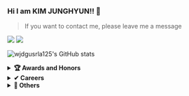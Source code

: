 ### Hi I am KIM JUNGHYUN!! 👋

> If you want to contact me, please leave me a message
<p>
  <a href="https://github.com/wjdgusrla125/" target="_blank"><img src="https://img.shields.io/badge/KimJungHyun-181717?style=flat-square&logo=GitHub&logoColor=white"/></a>
  <a href="mailto:wjdgusrla125@gmail.com" target="_blank"><img src="https://img.shields.io/badge/wjdgusrla125@gmail.com-brightgreen?style=flat-square&logo=Gmail&logoColor=white"/></a>
</p>

![wjdgusrla125's GitHub stats](https://github-readme-stats.vercel.app/api?username=wjdgusrla125&show_icons=true&theme=radical)

<details>
  <summary><b>🏆 Awards and Honors</b></summary>
  <ul>
      
  </ul>
</details>

<details>
  <summary><b>✔ Careers</b></summary>
  <ul>
    <li>
      <a href="http://xicomlab.re.kr/" target="_blank">
        Researcher, Xicom Lab, SKU.
      </a>
    </li>
  </ul>
</details>

<details>
  <summary><b>🚀 Others</b></summary>
  <ul>
    <li>
        NRF Research, Multi-player collaboration XR hair styling synthesis For non-face-to-face hair training suitable for the post-COVID19.
    </li>
  </ul>
</details>
